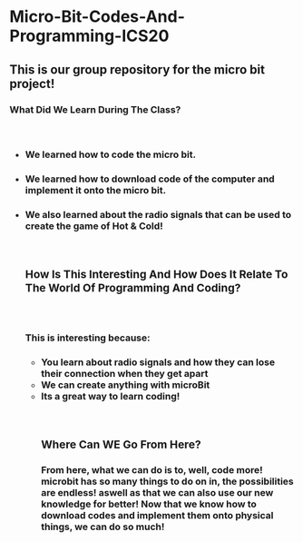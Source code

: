 # Micro-Bit-Codes-And-Programming-ICS20

<h2> This is our group repository for the micro bit project!
 


<h3> What Did We Learn During The Class?

<br><ul>
 <h4><li> We learned how to code the micro bit.
 <h4><li> We learned how to download code of the computer and implement it onto the micro bit.
  <h4><li> We also learned about the radio signals that can be used to create the game of Hot & Cold!
    

<br><h3> How Is This Interesting And How Does It Relate To The World Of Programming And Coding?

<br> <h4><p> This is interesting because:<p>
 <ul>
 <h4>  <li> You learn about radio signals and how they can lose their connection when they get apart
 <li> We can create anything with microBit
  <li> Its a great way to learn coding!
    
<br><h3> Where Can WE Go From Here?

<h4><p> From here, what we can do is to, well, code more!
 microbit has so many things to do on in, the possibilities are <strong>endless<strong>!
 aswell as that we can also use our new knowledge for better! Now that we know how to download codes and implement them onto physical things, we can do so much!<p>
